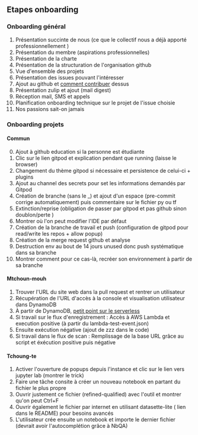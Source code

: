 
## Etapes onboarding

### Onboarding général

1. Présentation succinte de nous (ce que le collectif nous a déjà apporté professionnellement )
2. Présentation du membre (aspirations professionnelles)
3. Présentation de la charte
4. Présentation de la structuration de l'organisation github
5. Vue d'ensemble des projets
6. Présentation des issues pouvant l'intéresser
7. Ajout au github et [comment contribuer](https://github.com/firstcontributions/first-contributions) dessus
8. Présentation zulip et ajout (mail digest)
9. Réception mail, SMS et appels
10. Planification onboarding technique sur le projet de l'issue choisie
11. Nos passions sait-on jamais


### Onboarding projets

#### Commun

0. Ajout à github education si la personne est étudiante
1. Clic sur le lien gitpod et explication pendant que running (laisse le browser)
2. Changement du thème gitpod si nécessaire et persistence de celui-ci + plugins
3. Ajout au channel des secrets pour set les informations demandés par Gitpod
4. Création de branche (sans le _) et ajout d'un espace (pre-commit corrige automatiquement) puis commentaire sur le fichier py ou tf
5. Extinction/reprise (obligation de passer par gitpod et pas github sinon doublon/perte )
6. Montrer où l'on peut modifier l'IDE par défaut
7. Création de la branche de travail et push (configuration de gitpod pour read/write les repos + allow popup)
8. Création de la merge request github et analyse
9. Destruction env au bout de 14 jours unused donc push systématique dans sa branche
10. Montrer comment pour ce cas-là, recréer son environnement à partir de sa branche


#### Mtchoun-mouh

1. Trouver l'URL du site web dans la pull request et rentrer un utilisateur
2. Récupération de l'URL d'accès à la console et visualisation utilisateur dans DynamoDB
3. À partir de DynamoDB, [petit point sur le serverless](https://www.youtube.com/watch?v=HaehHcLVCTo)
4. Si travail sur le flux d'enregistrement : Accès à AWS Lambda et execution positive (à partir du lambda-test-event.json)
5. Ensuite exécution négative (ajout de zzz dans le code)
6. Si travail dans le flux de scan : Remplissage de la base URL grâce au script et éxécution positive puis négative


#### Tchoung-te

1. Activer l'ouverture de popups depuis l'instance et clic sur le lien vers jupyter lab (montrer le trick)
2. Faire une tâche consite à créer un nouveau notebook en partant du fichier le plus propre
3. Ouvrir justement ce fichier (refined-qualified) avec l'outil et montrer qu'on peut Ctrl+F
4. Ouvrir également le fichier par internet en utilisant datasette-lite ( lien dans le README) pour besoins avancés
5. L'utilisateur crée ensuite un notebook et importe le dernier fichier (devrait avoir l'autocomplétion grâce à NbQA)
